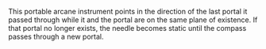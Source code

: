 This portable arcane instrument points in the direction of the last portal it passed through while it and the portal are on the same plane of existence. If that portal no longer exists, the needle becomes static until the compass passes through a new portal.